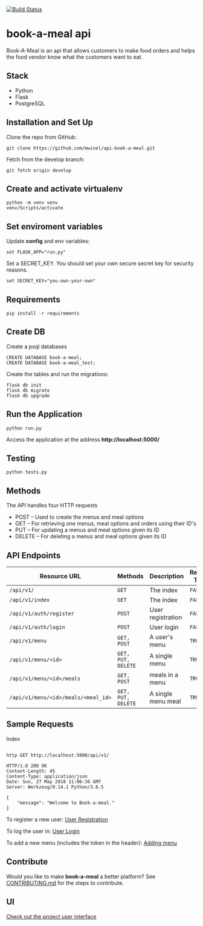 [![Build Status](https://travis-ci.org/mwinel/api-book-a-meal.svg?branch=master)](https://travis-ci.org/mwinel/api-book-a-meal)

# book-a-meal api
Book-A-Meal is an api that allows customers to make food orders and helps the food vendor know what the customers want to eat.

## Stack
- Python
- Flask
- PostgreSQL

## Installation and Set Up

Clone the repo from GitHub:

```
git clone https://github.com/mwinel/api-book-a-meal.git
```

Fetch from the develop branch:

```
git fetch origin develop
```

## Create and activate virtualenv

```
python -m venv venv
venv/Scripts/activate
```

## Set enviroment variables

Update **config** and env variables:

```
set FLASK_APP="run.py"
```

Set a SECRET_KEY. You should set your own secure secret key for security reasons.

```
set SECRET_KEY="you-own-your-own"
```

## Requirements

```
pip install -r requirements
```

## Create DB

Create a psql databases

```
CREATE DATABASE book-a-meal;
CREATE DATABASE book-a-meal_test;
```

Create the tables and run the migrations:

```
flask db init
flask db migrate
flask db upgrade
```

## Run the Application

```
python run.py
```

Access the application at the address **http://localhost:5000/**

## Testing

```
python tests.py 
```

## Methods

The API handles four HTTP requests

- POST – Used to create the menus and meal options
- GET – For retrieving one menus, meal options and orders using their ID's
- PUT – For updating a menus and meal options given its ID
- DELETE – For deleting a menus and meal options given its ID

## API Endpoints

| Resource URL | Methods | Description | Requires Token |
| -------- | ------------- | --------- |--------------- |
| `/api/v1/` | `GET`  | The index | `FALSE` |
| `/api/v1/index` | `GET`  | The index | `FALSE` |
| `/api/v1/auth/register` | `POST`  | User registration | `FALSE` |
| `/api/v1/auth/login` | `POST` | User login | `FALSE` |
| `/api/v1/menu` | `GET, POST` | A user's menu | `TRUE` |
| `/api/v1/menu/<id>` | `GET, PUT, DELETE` | A single menu | `TRUE` |
| `/api/v1/menu/<id>/meals` | `GET, POST` | meals in a menu | `TRUE` |
| `/api/v1/menu/<id>/meals/<meal_id>` | `GET, PUT, DELETE`| A single menu meal | `TRUE` |

## Sample Requests

Index
```

http GET http://localhost:5000/api/v1/

HTTP/1.0 200 OK
Content-Length: 45
Content-Type: application/json
Date: Sun, 27 May 2018 11:06:36 GMT
Server: Werkzeug/0.14.1 Python/3.6.5

{
    "message": "Welcome to Book-a-meal."
}

```

To register a new user:
[User Registration](#)

To log the user in:
[User Login](#)

To add a new menu (includes the token in the header):
[Adding menu](#)

## Contribute
Would you like to make **book-a-meal** a better platform?
See [CONTRIBUTING.md](#) for the steps to contribute.

## UI
[Check out the project user interface](https://mwiru.github.io/book-a-meal/ui/index.html)
